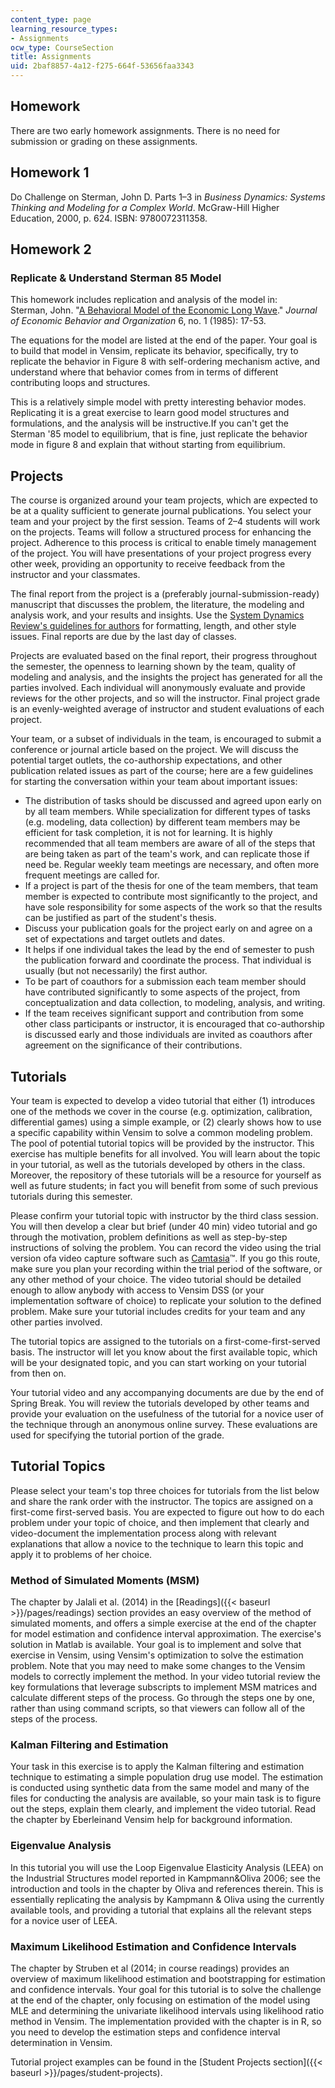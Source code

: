 ```yaml
---
content_type: page
learning_resource_types:
- Assignments
ocw_type: CourseSection
title: Assignments
uid: 2baf8857-4a12-f275-664f-53656faa3343
---
```


Homework
--------

There are two early homework assignments. There is no need for submission or grading on these assignments.

Homework 1
----------

Do Challenge on Sterman, John D. Parts 1–3 in _Business Dynamics: Systems Thinking and Modeling for a Complex World_. McGraw-Hill Higher Education, 2000, p. 624. ISBN: 9780072311358.

Homework 2
----------

### Replicate & Understand Sterman 85 Model

This homework includes replication and analysis of the model in:  
Sterman, John. "[A Behavioral Model of the Economic Long Wave](http://dx.doi.org/10.1016/0167-2681(85)90023-X)." _Journal of Economic Behavior and Organization_ 6, no. 1 (1985): 17-53.

The equations for the model are listed at the end of the paper. Your goal is to build that model in Vensim, replicate its behavior, specifically, try to replicate the behavior in Figure 8 with self-ordering mechanism active, and understand where that behavior comes from in terms of different contributing loops and structures.

This is a relatively simple model with pretty interesting behavior modes. Replicating it is a great exercise to learn good model structures and formulations, and the analysis will be instructive.If you can't get the Sterman '85 model to equilibrium, that is fine, just replicate the behavior mode in figure 8 and explain that without starting from equilibrium.

Projects
--------

The course is organized around your team projects, which are expected to be at a quality sufficient to generate journal publications. You select your team and your project by the first session. Teams of 2–4 students will work on the projects. Teams will follow a structured process for enhancing the project. Adherence to this process is critical to enable timely management of the project. You will have presentations of your project progress every other week, providing an opportunity to receive feedback from the instructor and your classmates.

The final report from the project is a (preferably journal-submission-ready) manuscript that discusses the problem, the literature, the modeling and analysis work, and your results and insights. Use the [System Dynamics Review's guidelines for authors](http://onlinelibrary.wiley.com/journal/10.1002/(ISSN)1099-1727/homepage/ForAuthors.html) for formatting, length, and other style issues. Final reports are due by the last day of classes.

Projects are evaluated based on the final report, their progress throughout the semester, the openness to learning shown by the team, quality of modeling and analysis, and the insights the project has generated for all the parties involved. Each individual will anonymously evaluate and provide reviews for the other projects, and so will the instructor. Final project grade is an evenly-weighted average of instructor and student evaluations of each project.

Your team, or a subset of individuals in the team, is encouraged to submit a conference or journal article based on the project. We will discuss the potential target outlets, the co-authorship expectations, and other publication related issues as part of the course; here are a few guidelines for starting the conversation within your team about important issues:

*   The distribution of tasks should be discussed and agreed upon early on by all team members. While specialization for different types of tasks (e.g. modeling, data collection) by different team members may be efficient for task completion, it is not for learning. It is highly recommended that all team members are aware of all of the steps that are being taken as part of the team's work, and can replicate those if need be. Regular weekly team meetings are necessary, and often more frequent meetings are called for.
*   If a project is part of the thesis for one of the team members, that team member is expected to contribute most significantly to the project, and have sole responsibility for some aspects of the work so that the results can be justified as part of the student's thesis.
*   Discuss your publication goals for the project early on and agree on a set of expectations and target outlets and dates.
*   It helps if one individual takes the lead by the end of semester to push the publication forward and coordinate the process. That individual is usually (but not necessarily) the first author.
*   To be part of coauthors for a submission each team member should have contributed significantly to some aspects of the project, from conceptualization and data collection, to modeling, analysis, and writing.
*   If the team receives significant support and contribution from some other class participants or instructor, it is encouraged that co-authorship is discussed early and those individuals are invited as coauthors after agreement on the significance of their contributions.

Tutorials
---------

Your team is expected to develop a video tutorial that either (1) introduces one of the methods we cover in the course (e.g. optimization, calibration, differential games) using a simple example, or (2) clearly shows how to use a specific capability within Vensim to solve a common modeling problem. The pool of potential tutorial topics will be provided by the instructor. This exercise has multiple benefits for all involved. You will learn about the topic in your tutorial, as well as the tutorials developed by others in the class. Moreover, the repository of these tutorials will be a resource for yourself as well as future students; in fact you will benefit from some of such previous tutorials during this semester.

Please confirm your tutorial topic with instructor by the third class session. You will then develop a clear but brief (under 40 min) video tutorial and go through the motivation, problem definitions as well as step-by-step instructions of solving the problem. You can record the video using the trial version ofa video capture software such as [Camtasia](http://www.techsmith.com/camtasia.html)™. If you go this route, make sure you plan your recording within the trial period of the software, or any other method of your choice. The video tutorial should be detailed enough to allow anybody with access to Vensim DSS (or your implementation software of choice) to replicate your solution to the defined problem. Make sure your tutorial includes credits for your team and any other parties involved.

The tutorial topics are assigned to the tutorials on a first-come-first-served basis. The instructor will let you know about the first available topic, which will be your designated topic, and you can start working on your tutorial from then on.

Your tutorial video and any accompanying documents are due by the end of Spring Break. You will review the tutorials developed by other teams and provide your evaluation on the usefulness of the tutorial for a novice user of the technique through an anonymous online survey. These evaluations are used for specifying the tutorial portion of the grade.

Tutorial Topics
---------------

Please select your team's top three choices for tutorials from the list below and share the rank order with the instructor. The topics are assigned on a first-come first-served basis. You are expected to figure out how to do each problem under your topic of choice, and then implement that clearly and video-document the implementation process along with relevant explanations that allow a novice to the technique to learn this topic and apply it to problems of her choice.

### Method of Simulated Moments (MSM)

The chapter by Jalali et al. (2014) in the [Readings]({{< baseurl >}}/pages/readings) section provides an easy overview of the method of simulated moments, and offers a simple exercise at the end of the chapter for model estimation and confidence interval approximation. The exercise's solution in Matlab is available. Your goal is to implement and solve that exercise in Vensim, using Vensim's optimization to solve the estimation problem. Note that you may need to make some changes to the Vensim models to correctly implement the method. In your video tutorial review the key formulations that leverage subscripts to implement MSM matrices and calculate different steps of the process. Go through the steps one by one, rather than using command scripts, so that viewers can follow all of the steps of the process.

### Kalman Filtering and Estimation

Your task in this exercise is to apply the Kalman filtering and estimation technique to estimating a simple population drug use model. The estimation is conducted using synthetic data from the same model and many of the files for conducting the analysis are available, so your main task is to figure out the steps, explain them clearly, and implement the video tutorial. Read the chapter by Eberleinand Vensim help for background information.

### Eigenvalue Analysis

In this tutorial you will use the Loop Eigenvalue Elasticity Analysis (LEEA) on the Industrial Structures model reported in Kampmann&Oliva 2006; see the introduction and tools in the chapter by Oliva and references therein. This is essentially replicating the analysis by Kampmann & Oliva using the currently available tools, and providing a tutorial that explains all the relevant steps for a novice user of LEEA.

### Maximum Likelihood Estimation and Confidence Intervals

The chapter by Struben et al (2014; in course readings) provides an overview of maximum likelihood estimation and bootstrapping for estimation and confidence intervals. Your goal for this tutorial is to solve the challenge at the end of the chapter, only focusing on estimation of the model using MLE and determining the univariate likelihood intervals using likelihood ratio method in Vensim. The implementation provided with the chapter is in R, so you need to develop the estimation steps and confidence interval determination in Vensim.

Tutorial project examples can be found in the [Student Projects section]({{< baseurl >}}/pages/student-projects).